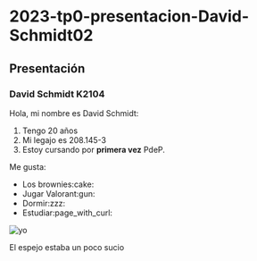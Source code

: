 # 2023-tp0-presentacion-David-Schmidt02
## Presentación
### David Schmidt K2104
<p>Hola, mi nombre es David Schmidt:</p>
<ol>
  <li>Tengo 20 años</li>  
  <li>Mi legajo es 208.145-3</li>   
  <li>Estoy cursando por <strong>primera vez</strong> PdeP.</li>
</ol>

<p>Me gusta:</p>
<ul>
  <li>Los brownies:cake:</li>  
  <li>Jugar Valorant:gun:</li>   
  <li>Dormir:zzz:</li>
  <li>Estudiar:page_with_curl:</li>
</ul>
<image src="/img1.jpg" alt="yo">
<p>El espejo estaba un poco sucio</p>
